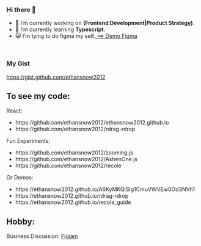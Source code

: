 ### Hi there 👋

- 🔭 I’m currently working on <strong>(Frontend Development|Product Strategy)</strong>.
- 🌱 I’m currently learning <strong>Typescript</strong>.
- 😸 I’m tying to do figma my self.[ ==> Demo Figma](https://www.figma.com/community/file/1275811777291513761/My-Figma-Practice)
<br>

### My Gist
https://gist.github.com/ethansnow2012

## To see my code:

 <div>React: </div>
  <ul>
  <li>
    https://github.com/ethansnow2012/ethansnow2012.github.io
  </li>
  <li>
    https://github.com/ethansnow2012/rdrag-rdrop
  </li>
  </ul>
  <div>Fun Experiments: </div>
<ul>
  <li>
    https://github.com/ethansnow2012/zooming.js
  </li>
  <li>
    https://github.com/ethansnow2012/AshenOne.js
  </li>
  <li>
    https://github.com/ethansnow2012/recole
  </li>
</ul>

<div>Or Demos:</div>
<ul>
  <li>
    https://ethansnow2012.github.io/A6KyMKQiSIg1CmuVWVEw0Od3NVh1
  </li>
  <li>
    https://ethansnow2012.github.io/rdrag-rdrop
  </li>
  <li>
    https://ethansnow2012.github.io/recole_guide
  </li>
</ul>



<!--
**ethansnow2012/ethansnow2012** is a ✨ _special_ ✨ repository because its `README.md` (this file) appears on your GitHub profile.

Here are some ideas to get you started:


- 💬 Ask me about ...
- 📫 How to reach me: ...
- 😄 Pronouns: ...
- ⚡ Fun fact: ...
- 🤔 I’m looking for help with ...
-->

## Hobby:

Business Discussion: [Figjam](https://www.figma.com/file/GsuKkcL5QnMYYuoZKwlbLt/Demo%3A-Business-Discussion-game-platform?type=whiteboard&node-id=0-1&t=TIKgLJDiRrRpZuJL-0)
